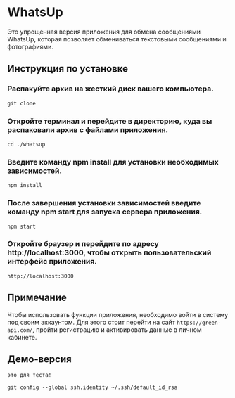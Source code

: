 # WhatsUp
Это упрощенная версия приложения для обмена сообщениями WhatsUp, которая позволяет обмениваться текстовыми сообщениями и фотографиями.

## Инструкция по установке

### Распакуйте архив на жесткий диск вашего компьютера.

    git clone 
### Откройте терминал и перейдите в директорию, куда вы распаковали архив с файлами приложения.

    cd ./whatsup

### Введите команду npm install для установки необходимых зависимостей.

    npm install

### После завершения установки зависимостей введите команду npm start для запуска сервера приложения.

    npm start

### Откройте браузер и перейдите по адресу http://localhost:3000, чтобы открыть пользовательский интерфейс приложения.

    http://localhost:3000

## Примечание
Чтобы использовать функции приложения, необходимо войти в систему под своим аккаунтом. Для этого стоит перейти на сайт `https://green-api.com/`, пройти регистрацию и активировать данные в личном кабинете.

## Демо-версия

    это для теста!

    git config --global ssh.identity ~/.ssh/default_id_rsa